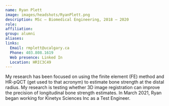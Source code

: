 ```yaml
---
name: Ryan Plett
image: images/headshots/RyanPlett.png
description: MSc – Biomedical Engineering, 2018 – 2020
role: 
affiliation: 
group: alumni
aliases: 
links:
  Email: rmplett@ucalgary.ca
  Phone: 403.808.1619
  Web presence: Linked In
  Location: HRIC3C49
---
```


My research has been focused on using the finite element (FE) method and HR-pQCT (get used to that acronym) to estimate bone strength at the distal radius. My research is testing whether 3D image registration can improve the precision of longitudinal bone strength estimates.
In March 2021, Ryan began working for Kinetyx Sciences Inc as a Test Engineer.
